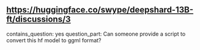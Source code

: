 ## https://huggingface.co/swype/deepshard-13B-ft/discussions/3

contains_question: yes
question_part: Can someone provide a script to convert this hf model to ggml format?